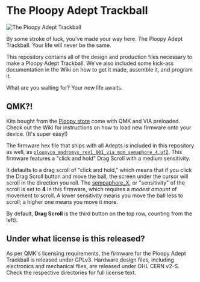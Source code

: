 # The Ploopy Adept Trackball

![The Ploopy Adept Trackball](adept.jpg)

By some stroke of luck, you've made your way here. The Ploopy Adept Trackball. Your life will never be the same.

This repository contains all of the design and production files necessary to make a Ploopy Adept Trackball. We've also included some kick-ass documentation in the Wiki on how to get it made, assemble it, and program it.

What are you waiting for? Your new life awaits.

## QMK?!

Kits bought from the [Ploopy store](https://ploopy.co/product-category/trackball/adept/) come with QMK and VIA preloaded. Check out the Wiki for instructions on how to load new firmware onto your device. (It's super easy!)

The firmware hex file that ships with all Adepts is included in this repository as well, as [`ploopyco_madromys_rev1_001_via_mom_semaphore_4.uf2`](https://github.com/ploopyco/adept-trackball/blob/master/firmwares/drag_scroll_click_and_hold/ploopyco_madromys_rev1_001_via_mom_semaphore_4.uf2). This firmware features a "click and hold" Drag Scroll with a medium sensitivity.

It defaults to a drag scroll of "click and hold," which means that if you click the Drag Scroll button and move the ball, the screen under the cursor will scroll in the direction you roll. The [sempaphore_X](), or "sensitivity" of the scroll is set to **4** in this firmware, which requires a _modest amount_ of movement to scroll. A lower sensitivity means you move the ball less to scroll; a higher one means you move it more.

By default, **Drag Scroll** is the third button on the top row, counting from the left).



## Under what license is this released?

As per QMK's licensing requirements, the firmware for the Ploopy Adept Trackball is released under GPLv3. Hardware design files, including electronics and mechanical files, are released under OHL CERN v2-S. Check the respective directories for full license text.

